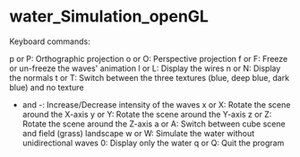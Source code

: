 # water_Simulation_openGL


Keyboard commands:

p or P: Orthographic projection
o or O: Perspective projection 
f or F: Freeze or un-freeze the waves' animation 
l or L: Display the wires 
n or N: Display the normals
t or T: Switch between the three textures (blue, deep blue, dark blue) and no texture 
+ and -: Increase/Decrease intensity of the waves
x or X: Rotate the scene around the X-axis
y or Y: Rotate the scene around the Y-axis
z or Z: Rotate the scene around the Z-axis
a or A: Switch between cube scene and field (grass) landscape
w or W: Simulate the water without unidirectional waves
0: Display only the water 
q or Q: Quit the program

